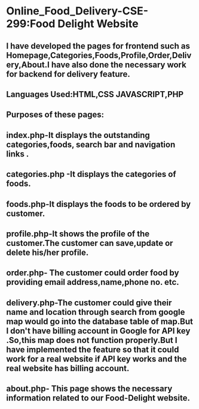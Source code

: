 # Online_Food_Delivery-CSE-299:Food Delight Website

##  I have developed the pages for frontend such as Homepage,Categories,Foods,Profile,Order,Delivery,About.I have also done the necessary work for backend for delivery feature.

## Languages Used:HTML,CSS JAVASCRIPT,PHP

## Purposes of these pages:
## index.php-It displays the outstanding categories,foods, search bar and navigation links .
## categories.php -It displays the categories of foods.
## foods.php-It displays the foods to be ordered by customer.
## profile.php-It shows the profile of the customer.The customer can save,update or delete his/her profile.
## order.php- The customer could order food by providing email address,name,phone no. etc.
## delivery.php-The customer could give their name and location through search from google map would go into the database table of map.But I don't have billing account in Google for API key  .So,this map does not function properly.But I have implemented the feature so that it could work for a real website if API key works and the real website has billing account.
## about.php- This page shows the necessary information related to our Food-Delight website.



 
